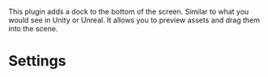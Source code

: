 This plugin adds a dock to the bottom of the screen. Similar to what you would see in Unity or Unreal. It allows you to preview assets and drag them into the scene.

# Settings
